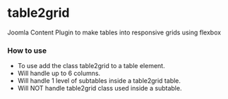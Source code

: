 # table2grid
Joomla Content Plugin to make tables into responsive grids using flexbox

### How to use
- To use add the class table2grid to a table element.
- Will handle up to 6 columns.
- Will handle 1 level of subtables inside a table2grid table.
- Will NOT handle table2grid class used inside a subtable.
